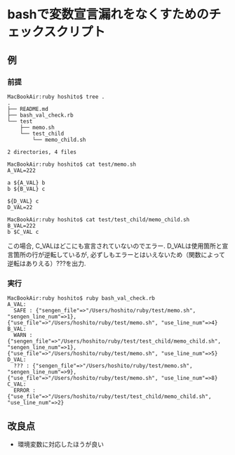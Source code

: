 # bashで変数宣言漏れをなくすためのチェックスクリプト

## 例
### 前提
```
MacBookAir:ruby hoshito$ tree .
.
├── README.md
├── bash_val_check.rb
└── test
    ├── memo.sh
    └── test_child
        └── memo_child.sh

2 directories, 4 files
```
```
MacBookAir:ruby hoshito$ cat test/memo.sh 
A_VAL=222

a ${A_VAL} b
b ${B_VAL} c

${D_VAL} c
D_VAL=22

```
```
MacBookAir:ruby hoshito$ cat test/test_child/memo_child.sh 
B_VAL=222
b $C_VAL c
```
この場合, C_VALはどこにも宣言されていないのでエラー. D_VALは使用箇所と宣言箇所の行が逆転しているが, 必ずしもエラーとはいえないため（関数によって逆転はありえる）???を出力.

### 実行
```
MacBookAir:ruby hoshito$ ruby bash_val_check.rb 
A_VAL: 
  SAFE : {"sengen_file"=>"/Users/hoshito/ruby/test/memo.sh", "sengen_line_num"=>1}, {"use_file"=>"/Users/hoshito/ruby/test/memo.sh", "use_line_num"=>4}
B_VAL: 
  WARN : {"sengen_file"=>"/Users/hoshito/ruby/test/test_child/memo_child.sh", "sengen_line_num"=>1}, {"use_file"=>"/Users/hoshito/ruby/test/memo.sh", "use_line_num"=>5}
D_VAL: 
  ??? : {"sengen_file"=>"/Users/hoshito/ruby/test/memo.sh", "sengen_line_num"=>9}, {"use_file"=>"/Users/hoshito/ruby/test/memo.sh", "use_line_num"=>8}
C_VAL: 
  ERROR : {"use_file"=>"/Users/hoshito/ruby/test/test_child/memo_child.sh", "use_line_num"=>2}
```

## 改良点
- 環境変数に対応したほうが良い
